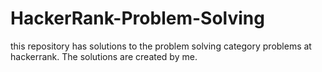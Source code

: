 # HackerRank-Problem-Solving
this repository has solutions to the problem solving category problems at hackerrank. The solutions are created by me.
